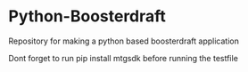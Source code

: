 # Python-Boosterdraft
Repository for making a python based boosterdraft application

Dont forget to run pip install mtgsdk before running the testfile
